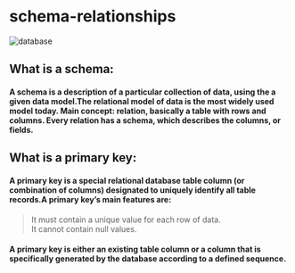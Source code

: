 # schema-relationships

![database](https://d2slcw3kip6qmk.cloudfront.net/marketing/pages/chart/seo/database/discovery/logical-physical-schema.svg)

## What is a schema:
#### A schema is a description of a particular collection of data, using the a given data model.The relational model of data is the most widely used model today. Main concept:  relation, basically a table with rows and columns. Every relation has a schema, which describes the columns, or fields.


## What is a primary key:
#### A primary key is a special relational database table column (or combination of columns) designated to uniquely identify all table records.A primary key’s main features are:
> It must contain a unique value for each row of data.  
> It cannot contain null values.
#### A primary key is either an existing table column or a column that is specifically generated by the database according to a defined sequence.
